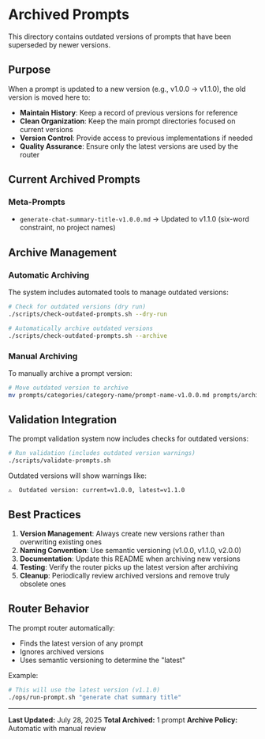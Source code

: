 # Archived Prompts

This directory contains outdated versions of prompts that have been superseded by newer versions.

## Purpose

When a prompt is updated to a new version (e.g., v1.0.0 → v1.1.0), the old version is moved here to:

- **Maintain History**: Keep a record of previous versions for reference
- **Clean Organization**: Keep the main prompt directories focused on current versions
- **Version Control**: Provide access to previous implementations if needed
- **Quality Assurance**: Ensure only the latest versions are used by the router

## Current Archived Prompts

### Meta-Prompts
- `generate-chat-summary-title-v1.0.0.md` → Updated to v1.1.0 (six-word constraint, no project names)

## Archive Management

### Automatic Archiving
The system includes automated tools to manage outdated versions:

```bash
# Check for outdated versions (dry run)
./scripts/check-outdated-prompts.sh --dry-run

# Automatically archive outdated versions
./scripts/check-outdated-prompts.sh --archive
```

### Manual Archiving
To manually archive a prompt version:

```bash
# Move outdated version to archive
mv prompts/categories/category-name/prompt-name-v1.0.0.md prompts/archived/
```

## Validation Integration

The prompt validation system now includes checks for outdated versions:

```bash
# Run validation (includes outdated version warnings)
./scripts/validate-prompts.sh
```

Outdated versions will show warnings like:
```
⚠️  Outdated version: current=v1.0.0, latest=v1.1.0
```

## Best Practices

1. **Version Management**: Always create new versions rather than overwriting existing ones
2. **Naming Convention**: Use semantic versioning (v1.0.0, v1.1.0, v2.0.0)
3. **Documentation**: Update this README when archiving new versions
4. **Testing**: Verify the router picks up the latest version after archiving
5. **Cleanup**: Periodically review archived versions and remove truly obsolete ones

## Router Behavior

The prompt router automatically:
- Finds the latest version of any prompt
- Ignores archived versions
- Uses semantic versioning to determine the "latest"

Example:
```bash
# This will use the latest version (v1.1.0)
./ops/run-prompt.sh "generate chat summary title"
```

---

**Last Updated:** July 28, 2025
**Total Archived:** 1 prompt
**Archive Policy:** Automatic with manual review
